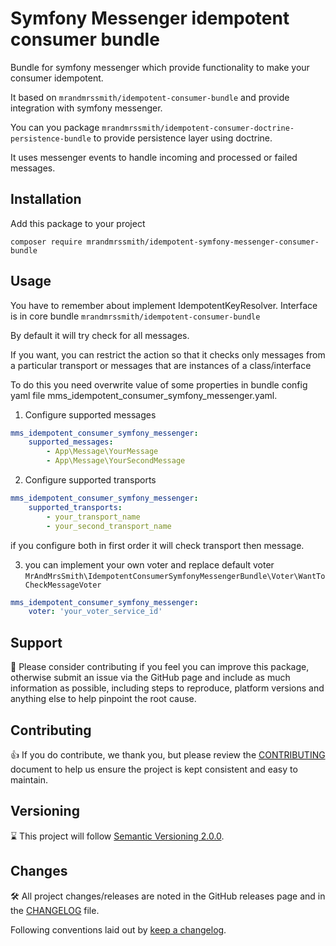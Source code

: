 # Symfony Messenger idempotent consumer bundle

Bundle for symfony messenger which provide functionality to make your consumer idempotent.

It based on `mrandmrssmith/idempotent-consumer-bundle` and provide integration with symfony messenger.

You can you package `mrandmrssmith/idempotent-consumer-doctrine-persistence-bundle` to provide persistence layer using doctrine.

It uses messenger events to handle incoming and processed or failed messages.

## Installation

Add this package to your project
```shell
composer require mrandmrssmith/idempotent-symfony-messenger-consumer-bundle
```

## Usage
You have to remember about implement IdempotentKeyResolver. Interface is in core bundle `mrandmrssmith/idempotent-consumer-bundle`

By default it will try check for all messages.

If you want, you can restrict the action so that it checks only messages from a particular transport or messages that are instances of a class/interface

To do this you need overwrite value of some properties in bundle config yaml file mms_idempotent_consumer_symfony_messenger.yaml.
1. Configure supported messages
```yaml
mms_idempotent_consumer_symfony_messenger:
    supported_messages: 
        - App\Message\YourMessage
        - App\Message\YourSecondMessage

```
2. Configure supported transports
```yaml
mms_idempotent_consumer_symfony_messenger:
    supported_transports: 
        - your_transport_name
        - your_second_transport_name
```

if you configure both in first order it will check transport then message.

3. you can implement your own voter and replace default voter
`MrAndMrsSmith\IdempotentConsumerSymfonyMessengerBundle\Voter\WantToCheckMessageVoter`
```yaml
mms_idempotent_consumer_symfony_messenger:
    voter: 'your_voter_service_id'
```
## Support

:hugs: Please consider contributing if you feel you can improve this package, otherwise submit an issue via the GitHub page and include as much
information as possible, including steps to reproduce, platform versions and anything else to help pinpoint the root cause.

## Contributing

:+1: If you do contribute, we thank you, but please review the [CONTRIBUTING](CONTRIBUTING.md) document to help us ensure the project
is kept consistent and easy to maintain.

## Versioning

:hourglass: This project will follow [Semantic Versioning 2.0.0](https://semver.org/spec/v2.0.0.html).

## Changes

:hammer_and_wrench: All project changes/releases are noted in the GitHub releases page and in the [CHANGELOG](CHANGELOG.md) file.

Following conventions laid out by [keep a changelog](https://keepachangelog.com/en/1.1.0/).
